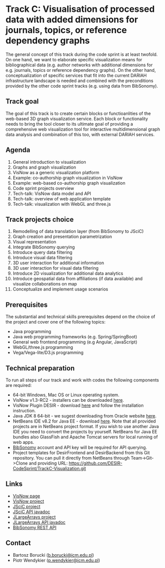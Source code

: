 # Track C: Visualisation of processed data with added dimensions for journals, topics, or reference dependency graphs

The general concept of this track during the code sprint is at least twofold. On one hand, we want to elaborate specific visualization means for bibliographical data (e.g. author networks with additional dimensions for e.g. journals, topics or reference dependency graphs). On the other hand, conceptualization of specific services that fit into the current DARIAH infrastructure landscape is needed and combined with the preconditions provided by the other code sprint tracks (e.g. using data from BibSonomy).


## Track goal
The goal of this track is to create certain blocks or functioanlities of the web-based 3D graph visualization service. Each block or functionality needs to bring the tool closer to its ultimate goal of providing a comprehensive web visualization tool for interactive multidimensional graph data analysis and combination of this too, with external DARIAH services. 


## Agenda
1) General introduction to visualization
2) Graphs and graph visualization
3) VisNow as a generic visualization platform
4) Example: co-authorship graph visualization in VisNow
5) Example: web-based co-authorship graph visualization 
6) Code sprint projects overview
7) Tech-talk: VisNow data model and API
8) Tech-talk: overview of web application template
9) Tech-talk: visualization with WebGL and three.js


## Track projects choice
1) Remodelling of data translation layer (from BibSonomy to JSciC)
2) Graph creation and presentation parametrization
3) Visual representation
4) Integrate BibSonomy querying 
5) Introduce query data filtering
6) Introduce visual data filtering
7) 3D user interaction for additional information
8) 3D user interaction for visual data filtering
9) Introduce 2D visualization for additional data analytics
10) Introduce geospatial data from affiliations (if data available) and visualize collaborations on map
11) Conceptualize and implement usage scenarios


## Prerequisites 
The substantial and technical skills prerequisites depend on the choice of the project and cover one of the following topics:
- Java programming
- Java web programming frameworks (e.g. Spring/SpringBoot)
- General web frontend programming (e.g Angular, JavaScript)
- WebGL/three.js programming
- Vega/Vega-lite/D3.js programming


## Technical preparation
To run all steps of our track and work with codes the following components are required:
- 64-bit Windows, Mac OS or Linux operating system. 
- VisNow v1.3-RC2 - installers can be downloaded [here](https://visnow.icm.edu.pl/index.php/downloads).
- VisNow Plugin DESIR - download [here](https://visnow.icm.edu.pl/index.php/downloads/plugins) and follow the installation instruction.
- Java JDK 8 64-bit - we sugest downloading from Oracle website [here](http://www.oracle.com/technetwork/java/javase/downloads/jdk8-downloads-2133151.html). 
- NetBeans IDE v8.2 for Java EE - download [here](https://netbeans.org/downloads/). Note that all provided projects are in NetBeans project format. If you wish to use another Java IDE you need to convert the projects by yourself. NetBeans for Java EE bundles also GlassFish and Apache Tomcat servers for local running of web apps. 
- [BibSonomy](https://www.bibsonomy.org) account and API key will be required for API querying.
- Project templates for DesirFrontend and DesirBackend from this Git repository. You can pull it directly from NetBeans through Team->Git->Clone and providing URL: https://github.com/DESIR-CodeSprint/TrackC-Visualization.git 

## Links
- [VisNow page](https://visnow.icm.edu.pl/)
- [VisNow project](https://gitlab.com/ICM-VisLab/VisNow)
- [JSciC project](https://gitlab.com/ICM-VisLab/JSciC)
- [JSciC API javadoc](http://javadoc.io/doc/pl.edu.icm/JSciC/1.0)
- [JLargeArrays project](https://gitlab.com/ICM-VisLab/JLargeArrays)
- [JLargeArrays API javadoc](http://javadoc.io/doc/pl.edu.icm/JLargeArrays/1.6)
- [BibSonomy REST API](https://bitbucket.org/bibsonomy/bibsonomy/wiki/documentation/api/REST%20API)


## Contact
- Bartosz Borucki (<b.borucki@icm.edu.pl>)
- Piotr Wendykier (<p.wendykier@icm.edu.pl>)

